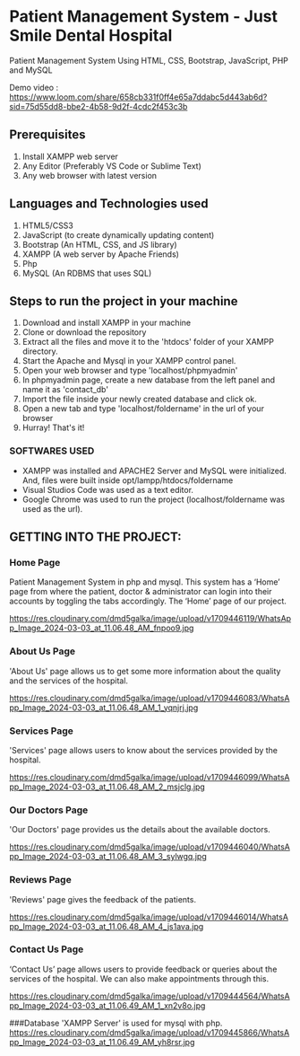 # Patient Management System - Just Smile Dental Hospital
Patient Management System Using HTML, CSS, Bootstrap, JavaScript, PHP and MySQL

Demo video : https://www.loom.com/share/658cb331f0ff4e65a7ddabc5d443ab6d?sid=75d55dd8-bbe2-4b58-9d2f-4cdc2f453c3b


## Prerequisites
1. Install XAMPP web server
2. Any Editor (Preferably VS Code or Sublime Text)
3. Any web browser with latest version

## Languages and Technologies used
1. HTML5/CSS3
2. JavaScript (to create dynamically updating content)
3. Bootstrap (An HTML, CSS, and JS library)
4. XAMPP (A web server by Apache Friends)
5. Php
6. MySQL (An RDBMS that uses SQL)

## Steps to run the project in your machine
1. Download and install XAMPP in your machine
2. Clone or download the repository
3. Extract all the files and move it to the 'htdocs' folder of your XAMPP directory.
4. Start the Apache and Mysql in your XAMPP control panel.
5. Open your web browser and type 'localhost/phpmyadmin'
6. In phpmyadmin page, create a new database from the left panel and name it as 'contact_db'
7. Import the file inside your newly created database and click ok.
8. Open a new tab and type 'localhost/foldername' in the url of your browser
9. Hurray! That's it!

### SOFTWARES USED
  - XAMPP was installed and APACHE2 Server and MySQL were initialized. And, files were built inside opt/lampp/htdocs/foldername
  - Visual Studios Code was used as a text editor.
  - Google Chrome was used to run the project (localhost/foldername was used as the url).

## GETTING INTO THE PROJECT:

### Home Page
Patient Management System in php and mysql. This system has a ‘Home’ page from where the patient, doctor & administrator can login into their accounts by toggling the tabs accordingly. The ‘Home’ page of our project.

https://res.cloudinary.com/dmd5galka/image/upload/v1709446119/WhatsApp_Image_2024-03-03_at_11.06.48_AM_fnpoo9.jpg

### About Us Page
'About Us' page allows us to get some more information about the quality and the services of the hospital.

https://res.cloudinary.com/dmd5galka/image/upload/v1709446083/WhatsApp_Image_2024-03-03_at_11.06.48_AM_1_yqnjrj.jpg

### Services Page
'Services' page allows users to know about the services provided by the hospital.

https://res.cloudinary.com/dmd5galka/image/upload/v1709446099/WhatsApp_Image_2024-03-03_at_11.06.48_AM_2_msjclg.jpg

### Our Doctors Page
'Our Doctors' page provides us the details about the available doctors.

https://res.cloudinary.com/dmd5galka/image/upload/v1709446040/WhatsApp_Image_2024-03-03_at_11.06.48_AM_3_sylwgq.jpg

### Reviews Page 
'Reviews' page gives the feedback of the patients.

https://res.cloudinary.com/dmd5galka/image/upload/v1709446014/WhatsApp_Image_2024-03-03_at_11.06.48_AM_4_js1ava.jpg

### Contact Us Page
‘Contact Us’ page allows users to provide feedback or queries about the services of the hospital. We can also make appointments through this.

https://res.cloudinary.com/dmd5galka/image/upload/v1709444564/WhatsApp_Image_2024-03-03_at_11.06.49_AM_1_xn2v8o.jpg

###Database
'XAMPP Server' is used for mysql with php.
https://res.cloudinary.com/dmd5galka/image/upload/v1709445866/WhatsApp_Image_2024-03-03_at_11.06.49_AM_yh8rsr.jpg
